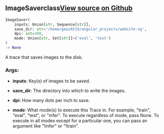 ## ImageSaver<span class="tag">class</span><a class="sourcelink" href=https://github.com/fastestimator/fastestimator/blob/r1.0/fastestimator/trace/io/image_saver.py/#L26-L65>View source on Github</a>
```python
ImageSaver(
	inputs: Union[str, Sequence[str]],
	save_dir: str='/home/geez0219/angular_projects/website-ng',
	dpi: int=300,
	mode: Union[str, Set[str]]=('eval', 'test')
)
-> None
```
A trace that saves images to the disk.


<h3>Args:</h3>


* **inputs**: Key(s) of images to be saved.

* **save_dir**: The directory into which to write the images.

* **dpi**: How many dots per inch to save.

* **mode**: What mode(s) to execute this Trace in. For example, "train", "eval", "test", or "infer". To execute regardless of mode, pass None. To execute in all modes except for a particular one, you can pass an argument like "!infer" or "!train".


